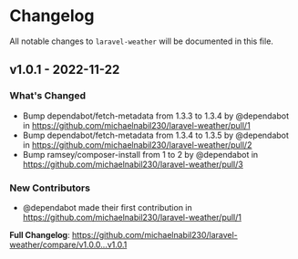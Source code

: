 # Changelog

All notable changes to `laravel-weather` will be documented in this file.

## v1.0.1 - 2022-11-22

### What's Changed

- Bump dependabot/fetch-metadata from 1.3.3 to 1.3.4 by @dependabot in https://github.com/michaelnabil230/laravel-weather/pull/1
- Bump dependabot/fetch-metadata from 1.3.4 to 1.3.5 by @dependabot in https://github.com/michaelnabil230/laravel-weather/pull/2
- Bump ramsey/composer-install from 1 to 2 by @dependabot in https://github.com/michaelnabil230/laravel-weather/pull/3

### New Contributors

- @dependabot made their first contribution in https://github.com/michaelnabil230/laravel-weather/pull/1

**Full Changelog**: https://github.com/michaelnabil230/laravel-weather/compare/v1.0.0...v1.0.1
